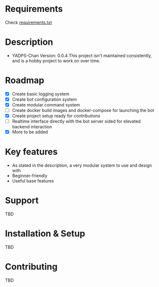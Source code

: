 # Requirements
Check [requirements.txt](https://github.com/pritam42069/yadps-chan/blob/main-(stable)/requirements.txt)


# Description
- YADPS-Chan Version: 0.0.4
This project isn't maintained consistently, and is a hobby project to work on over time.

# Roadmap
 * [x] Create basic logging system
 * [x] Create bot configuration system
 * [x] Create modular command system
 * [ ] Create docker build images and docker-compose for launching the bot
 * [x] Create project setup ready for contributions
 * [ ] Realtime interface directly with the bot server sided for elevated backend interaction
 * [x] More to be added

# Key features
- As stated in the description, a very modular system to use and design with
- Beginner-friendly
- Useful base features

# Support
TBD

# Installation & Setup
TBD

# Contributing
TBD
